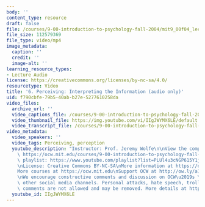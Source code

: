 ```yaml
---
body: ''
content_type: resource
draft: false
file: /courses/9-00-introduction-to-psychology-fall-2004/mit9_00f04_lec06_360p_16_9.mp4
file_size: 112579369
file_type: video/mp4
image_metadata:
  caption: ''
  credit: ''
  image-alt: ''
learning_resource_types:
- Lecture Audio
license: https://creativecommons.org/licenses/by-nc-sa/4.0/
resourcetype: Video
title: '6. Perceiving: Interpreting the Information (audio only)'
uid: f790cbfe-79b5-40ab-b27e-5277610258da
video_files:
  archive_url: ''
  video_captions_file: /courses/9-00-introduction-to-psychology-fall-2004/mit9_00f04_lec06_captions.vtt
  video_thumbnail_file: https://img.youtube.com/vi/IIgJWYMX6LE/default.jpg
  video_transcript_file: /courses/9-00-introduction-to-psychology-fall-2004/1ypoD7M_RVgoDiTVoehrEGDmQC1YNWZgU_transcript.pdf
video_metadata:
  video_speakers: ''
  video_tags: Perceiving, perception
  youtube_description: "Instructor: Prof. Jeremy Wolfe\n\nView the complete course:\
    \ https://ocw.mit.edu/courses/9-00-introduction-to-psychology-fall-2004/\nYouTube\
    \ playlist: https://www.youtube.com/playlist?list=PLUl4u3cNGP615Y1j9Ok3szAH5DxhFjTHo\n\
    \nLicense: Creative Commons BY-NC-SA\nMore information at https://ocw.mit.edu/terms\n\
    More courses at https://ocw.mit.edu\nSupport OCW at http://ow.ly/a1If50zVRlQ\n\
    \nWe encourage constructive comments and discussion on OCW\u2019s YouTube and\
    \ other social media channels. Personal attacks, hate speech, trolling, and inappropriate\
    \ comments are not allowed and may be removed. More details at https://ocw.mit.edu/comments."
  youtube_id: IIgJWYMX6LE
---
```

